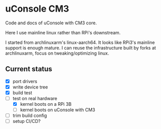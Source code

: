 # uConsole CM3

Code and docs of uConsole with CM3 core.

Here I use mainline linux rather than RPi's downstream.

I started from archlinuxarm's linux-aarch64. It looks like RPi3's mainline support is enough mature. I can reuse the infrastructure built by forks at archlinuxarm, focus on tweaking/optimizing linux.

## Current status

- [x] port drivers
- [x] write device tree
- [x] build test
- [ ] test on real hardware
    - [x] kernel boots on a RPi 3B
    - [ ] kernel boots on uConsole with CM3
- [ ] trim build config
- [ ] setup CI/CD?

